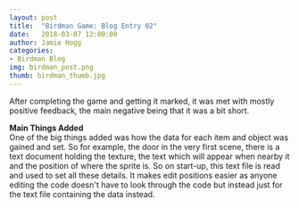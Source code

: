```yaml
---
layout: post
title:  "Birdman Game: Blog Entry 02"
date:   2018-03-07 12:00:00
author: Jamie Hogg
categories: 
- Birdman Blog
img: birdman_post.png
thumb: birdman_thumb.jpg
---
```

After completing the game and getting it marked, it was met with mostly positive feedback, the main negative being 
that it was a bit short. 

<B>Main Things Added</B><BR>
One of the big things added was how the data for each item and object was gained and set. So for example, the door 
in the very first scene, there is a text document holding the texture, the text which will appear when nearby it and 
the position of where the sprite is. So on start-up, this text file is read and used to set all these details. It makes
edit positions easier as anyone editing the code doesn't have to look through the code but instead just for the text 
file containing the data instead.

